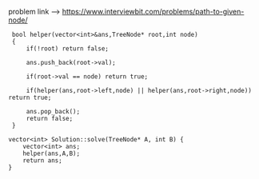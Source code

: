problem link --> https://www.interviewbit.com/problems/path-to-given-node/

```
 bool helper(vector<int>&ans,TreeNode* root,int node)
 {
     if(!root) return false;
     
     ans.push_back(root->val);
     
     if(root->val == node) return true;
     
     if(helper(ans,root->left,node) || helper(ans,root->right,node)) return true;
     
     ans.pop_back();
     return false;
 }
 
vector<int> Solution::solve(TreeNode* A, int B) {
    vector<int> ans;
    helper(ans,A,B);
    return ans;
}
```
